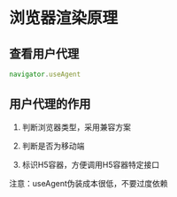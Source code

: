 # 浏览器渲染原理

##  查看用户代理
```js
navigator.useAgent
```
##  用户代理的作用

1. 判断浏览器类型，采用兼容方案

2. 判断是否为移动端

3. 标识H5容器，方便调用H5容器特定接口

注意：useAgent伪装成本很低，不要过度依赖